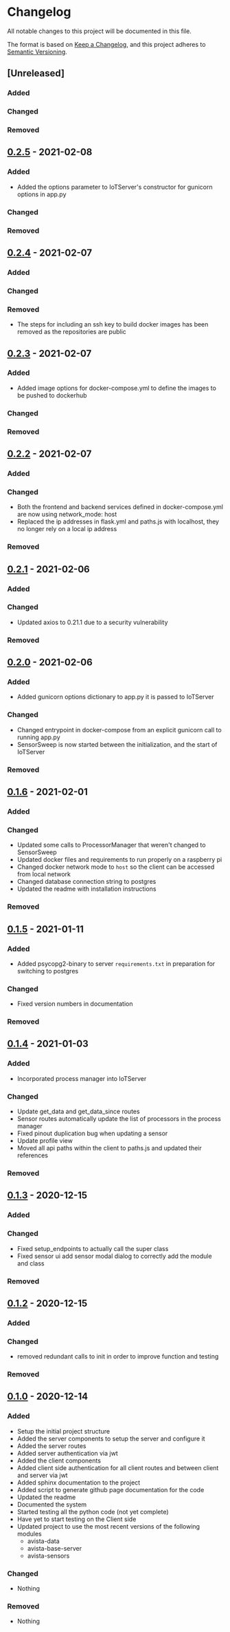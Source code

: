 # Changelog

All notable changes to this project will be documented in this file.

The format is based on [Keep a Changelog](https://keepachangelog.com/en/1.0.0/), and this project adheres to [Semantic Versioning](https://semver.org/spec/v2.0.0.html).

## [Unreleased]

### Added

### Changed

### Removed

## [0.2.5](https://github.com/isu-avista/iot/releases/tag/v0.2.5) - 2021-02-08

### Added
* Added the options parameter to IoTServer's constructor for gunicorn options in app.py

### Changed

### Removed

## [0.2.4](https://github.com/isu-avista/iot/releases/tag/v0.2.4) - 2021-02-07

### Added

### Changed

### Removed
* The steps for including an ssh key to build docker images has been removed as the repositories are public

## [0.2.3](https://github.com/isu-avista/iot/releases/tag/v0.2.3) - 2021-02-07

### Added
* Added image options for docker-compose.yml to define the images to be pushed to dockerhub

### Changed

### Removed

## [0.2.2](https://github.com/isu-avista/iot/releases/tag/v0.2.2) - 2021-02-07

### Added

### Changed
* Both the frontend and backend services defined in docker-compose.yml are now using network_mode: host
* Replaced the ip addresses in flask.yml and paths.js with localhost, they no longer rely on a local ip address

### Removed

## [0.2.1](https://github.com/isu-avista/iot/releases/tag/v0.2.1) - 2021-02-06

### Added

### Changed
* Updated axios to 0.21.1 due to a security vulnerability 

### Removed

## [0.2.0](https://github.com/isu-avista/iot/releases/tag/v0.2.0) - 2021-02-06

### Added
* Added gunicorn options dictionary to app.py it is passed to IoTServer

### Changed
* Changed entrypoint in docker-compose from an explicit gunicorn call to running app.py
* SensorSweep is now started between the initialization, and the start of IoTServer

### Removed

## [0.1.6](https://github.com/isu-avista/iot/releases/tag/v0.1.6) - 2021-02-01

### Added

### Changed
* Updated some calls to ProcessorManager that weren't changed to SensorSweep
* Updated docker files and requirements to run properly on a raspberry pi
* Changed docker network mode to `host` so the client can be accessed from local network  
* Changed database connection string to postgres
* Updated the readme with installation instructions

### Removed

## [0.1.5](https://github.com/isu-avista/iot/releases/tag/v0.1.5) - 2021-01-11

### Added
- Added psycopg2-binary to server `requirements.txt` in preparation for switching to postgres

### Changed
- Fixed version numbers in documentation

### Removed

## [0.1.4](https://github.com/isu-avista/iot/releases/tag/v0.1.4) - 2021-01-03

### Added
* Incorporated process manager into IoTServer

### Changed
* Update get_data and get_data_since routes
* Sensor routes automatically update the list of processors in the process manager
* Fixed pinout duplication bug when updating a sensor
* Update profile view
* Moved all api paths within the client to paths.js and updated their references

### Removed

## [0.1.3](https://github.com/isu-avista/iot/releases/tag/v0.1.3) - 2020-12-15

### Added

### Changed
* Fixed setup_endpoints to actually call the super class
* Fixed sensor ui add sensor modal dialog to correctly add the module and class

### Removed

## [0.1.2](https://github.com/isu-avista/iot/releases/tag/v0.1.2) - 2020-12-15

### Added

### Changed
* removed redundant calls to init in order to improve function and testing

### Removed

## [0.1.0](https://github.com/isu-avista/iot/releases/tag/v0.1.0) - 2020-12-14

### Added
- Setup the initial project structure
- Added the server components to setup the server and configure it
- Added the server routes
- Added server authentication via jwt
- Added the client components
- Added client side authentication for all client routes and between client and server via jwt
- Added sphinx documentation to the project
- Added script to generate github page documentation for the code
- Updated the readme
- Documented the system
- Started testing all the python code (not yet complete)
- Have yet to start testing on the Client side
- Updated project to use the most recent versions of the following modules
  * avista-data
  * avista-base-server
  * avista-sensors

### Changed
- Nothing

### Removed
- Nothing
